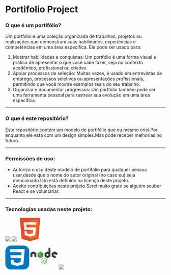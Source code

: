 <h1>Portifolio Project</h1>


<h3>O que é um portifólio?</h3>

<p>Um portfólio é uma coleção organizada de trabalhos, projetos ou realizações que demonstram suas habilidades, experiências e competências em uma área específica.
Ele pode ser usado para:</p>

<ol>
  <li>Mostrar habilidades e conquistas: Um portfólio é uma forma visual e prática de apresentar o que você sabe fazer, seja no contexto acadêmico, profissional ou criativo.</li>
  <li>Apoiar processos de seleção: Muitas vezes, é usado em entrevistas de emprego, processos seletivos ou apresentações profissionais, permitindo que você mostre exemplos reais do seu trabalho.</li>
  <li>Organizar e documentar progressos: Um portfólio também pode ser uma ferramenta pessoal para rastrear sua evolução em uma área específica.</li>
</ol>

<hr>

<h3>O que é este repositório?</h3>

<p>Este repositório contém um modelo de portifólio que eu mesmo criei.Por enquanto,ele está com um design simples.Mas pode receber melhorias no futuro.</p>

<hr>

<h3>Permissões de uso:</h3>

<ul>
  <li>Autorizo o uso deste modelo de portifólio para qualquer pessoa usar,desde que o nome do autor original (no caso eu) seja mencionado.Isto está definido na licença deste projeto.</li>
  <li>Aceito contribuições neste projeto.Serei muito grato se alguém souber React e se voluntariar.</li>
</ul>

<hr>

<h3>Tecnologias usadas neste projeto:</h3>

<img width="80px" src="https://cdn.iconscout.com/icon/free/png-256/free-react-logo-icon-download-in-svg-png-gif-file-formats--technology-social-media-vol-5-pack-logos-icons-2945110.png?f=webp">   <img width="75px" src="https://cdn.jsdelivr.net/gh/devicons/devicon/icons/typescript/typescript-original.svg">   <img width="75px" src="https://raw.githubusercontent.com/devicons/devicon/ca28c779441053191ff11710fe24a9e6c23690d6/icons/html5/html5-original.svg">  
<img width="75px" src="https://raw.githubusercontent.com/tandpfun/skill-icons/65dea6c4eaca7da319e552c09f4cf5a9a8dab2c8/icons/CSS.svg">   <img width="85px" src="https://raw.githubusercontent.com/devicons/devicon/ca28c779441053191ff11710fe24a9e6c23690d6/icons/nodejs/nodejs-original-wordmark.svg">   <img width="95px" src="https://cdn.prod.website-files.com/64c7a317aea92912392c0420/64e6097303f89560552bb8e6_Vercel_2x.webp">
